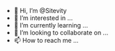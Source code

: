 - 👋 Hi, I’m @Sitevity
- 👀 I’m interested in ...
- 🌱 I’m currently learning ...
- 💞️ I’m looking to collaborate on ...
- 📫 How to reach me ...

<!---
Sitevity/Sitevity is a ✨ special ✨ repository because its `README.md` (this file) appears on your GitHub profile.
You can click the Preview link to take a look at your changes.
--->
